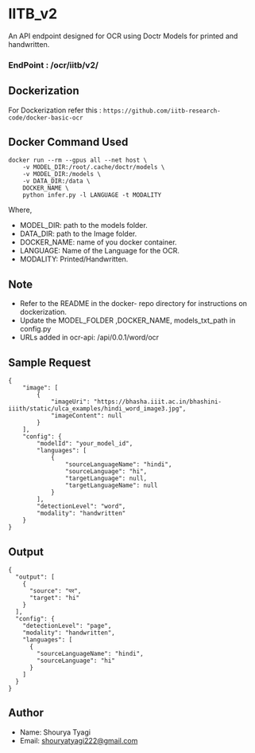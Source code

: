 # IITB_v2
An API endpoint designed for OCR using Doctr Models for printed and handwritten. 
### EndPoint : /ocr/iitb/v2/
## Dockerization
For Dockerization refer this : `https://github.com/iitb-research-code/docker-basic-ocr`
## Docker Command Used
```
docker run --rm --gpus all --net host \
    -v MODEL_DIR:/root/.cache/doctr/models \
	-v MODEL_DIR:/models \
	-v DATA_DIR:/data \
	DOCKER_NAME \
	python infer.py -l LANGUAGE -t MODALITY
```
Where,
- MODEL_DIR: path to the models folder.
- DATA_DIR: path to the Image folder.
- DOCKER_NAME: name of you docker container.
- LANGUAGE: Name of the Language for the OCR.
- MODALITY: Printed/Handwritten.


## Note
- Refer to the README in the docker- repo directory for instructions on dockerization.
- Update the MODEL_FOLDER ,DOCKER_NAME, models_txt_path in config.py
- URLs added in ocr-api: /api/0.0.1/word/ocr

## Sample Request
```
{
    "image": [
        {
            "imageUri": "https://bhasha.iiit.ac.in/bhashini-iiith/static/ulca_examples/hindi_word_image3.jpg",
            "imageContent": null
        }
    ],
    "config": {
        "modelId": "your_model_id",
        "languages": [
            {
                "sourceLanguageName": "hindi",
                "sourceLanguage": "hi",
                "targetLanguage": null,
                "targetLanguageName": null
            }
        ],
        "detectionLevel": "word",
        "modality": "handwritten"
    }
}
```
## Output 
```
{
  "output": [
    {
      "source": "पर",
      "target": "hi"
    }
  ],
  "config": {
    "detectionLevel": "page",
    "modality": "handwritten",
    "languages": [
      {
        "sourceLanguageName": "hindi",
        "sourceLanguage": "hi"
      }
    ]
  }
}
```

## Author
- Name: Shourya Tyagi
- Email: shouryatyagi222@gmail.com